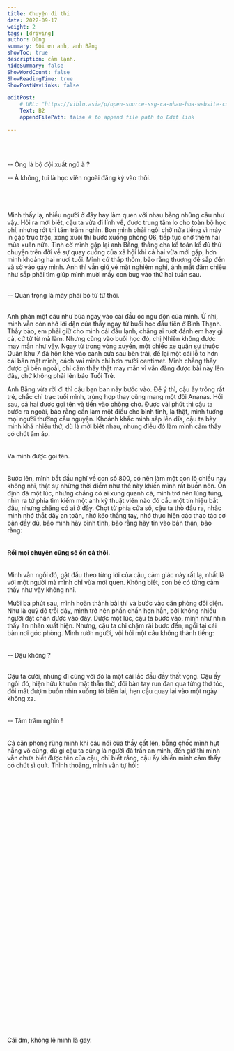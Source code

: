 ```yaml
---
title: Chuyện đi thi
date: 2022-09-17
weight: 2
tags: [driving]
author: Dũng
summary: Đội ơn anh, anh Bằng
showToc: true
description: cảm lạnh.
hideSummary: false
ShowWordCount: false
ShowReadingTime: true
ShowPostNavLinks: false

editPost:
    # URL: "https://viblo.asia/p/open-source-ssg-ca-nhan-hoa-website-cung-static-site-generator-7ymJXxkEJkq"
    Text: B2
    appendFilePath: false # to append file path to Edit link

---
```


\
​

-- Ông là bộ đội xuất ngũ à ?

-- À không, tui là học viên ngoài đăng ký vào thôi.
​\
​\
\
\
\
Mình thấy lạ, nhiều người ở đây hay làm quen với nhau bằng những câu như vậy. Hỏi ra mới biết, cậu ta vừa đi lính về, được trung tâm lo cho toàn bộ học phí, nhưng rớt thì tám trăm nghìn. Bọn mình phải ngồi chờ nửa tiếng vì máy in gặp trục trặc, xong xuôi thì bước xuống phòng 06, tiếp tục chờ thêm hai mùa xuân nữa. Tình cờ mình gặp lại anh Bằng, thằng cha kế toán kể đủ thứ chuyện trên đời về sự quay cuồng của xã hội khi cả hai vừa mới gặp, hơn mình khoảng hai mươi tuổi. Mình cứ thấp thỏm, bảo rằng thượng đế sắp đến và sờ vào gáy mình. Anh thì vẫn giữ vẻ mặt nghiêm nghị, ánh mắt đăm chiêu như sắp phải tìm giúp mình mười mấy con bug vào thứ hai tuần sau.

\
​
-- Quan trọng là mày phải bò từ từ thôi.
​\
​

Anh phán một câu như bủa ngay vào cái đầu óc ngu độn của mình. Ừ nhỉ, mình vẫn còn nhớ lời dặn của thầy ngay từ buổi học đầu tiên ở Bình Thạnh. Thầy bảo, em phải giữ cho mình cái đầu lạnh, chẳng ai rượt đánh em hay gì cả, cứ từ từ mà làm. Nhưng cũng vào buổi học đó, chị Nhiên không được may mắn như vậy. Ngay từ trong vòng xuyến, một chiếc xe quân sự thuộc Quân khu 7 đã hôn khẽ vào cánh cửa sau bên trái, để lại một cái lỗ to hơn cái bản mặt mình, cách vai mình chỉ hơn mười centimet. Mình chẳng thấy được gì bên ngoài, chỉ cảm thấy thật may mắn vì vẫn đăng được bài này lên đây, chứ không phải lên báo Tuổi Trẻ.


Anh Bằng vừa rời đi thì cậu bạn ban nãy bước vào. Để ý thì, cậu ấy trông rất trẻ, chắc chỉ trạc tuổi mình, trùng hợp thay cũng mang một đôi Ananas. Hồi sau, cả hai được gọi tên và tiến vào phòng chờ. Được vài phút thì cậu ta bước ra ngoài, bảo rằng cần làm một điếu cho bình tĩnh, lạ thật, mình tưởng mọi người thường cầu nguyện. Khoảnh khắc mình sắp lên dĩa, cậu ta bày mình khá nhiều thứ, dù là mới biết nhau, nhưng điều đó làm mình cảm thấy có chút ấm áp.
\
\
\
Và mình được gọi tên.
\
\
\
Bước lên, mình bắt đầu nghĩ về con số 800, có nên làm một con lô chiều nay không nhỉ, thật sự những thời điểm như thế này khiến mình rất buồn nôn. Ổn định đã một lúc, nhưng chẳng có ai xung quanh cả, mình trở nên lúng túng, nhìn ra tứ phía tìm kiếm một anh kỹ thuật viên nào đó cầu một tín hiệu bắt đầu, nhưng chẳng có ai ở đấy. Chợt từ phía cửa sổ, cậu ta thò đầu ra, nhắc mình nhớ thắt dây an toàn, nhớ kéo thắng tay, nhớ thực hiện các thao tác cơ bản đầy đủ, bảo mình hãy bình tĩnh, bảo rằng hãy tin vào bản thân, bảo rằng:
\
\
\
​
**Rồi mọi chuyện cũng sẽ ổn cả thôi.**
\
\
\
​
Mình vẫn ngồi đó, gật đầu theo từng lời của cậu, cảm giác này rất lạ, nhất là với một người mà mình chỉ vừa mới quen. Không biết, con bé có từng cảm thấy như vậy không nhỉ.

Mười ba phút sau, mình hoàn thành bài thi và bước vào căn phòng đối diện. Như là quỷ đỏ trỗi dậy, mình trở nên phấn chấn hơn hẳn, bởi không nhiều người đặt chân được vào đây. Được một lúc, cậu ta bước vào, mình như nhìn thấy ân nhân xuất hiện. Nhưng, cậu ta chỉ chậm rãi bước đến, ngồi tại cái bàn nơi góc phòng. Mình rướn người, vội hỏi một câu không thành tiếng:
\
\
\
​
​
-- Đậu không ?

​ \
​
Cậu ta cười, nhưng đi cùng với đó là một cái lắc đầu đầy thất vọng. Cậu ấy ngồi đó, hiện hữu khuôn mặt thẫn thờ, đôi bàn tay run đan qua từng thớ tóc, đôi mắt đượm buồn nhìn xuống tờ biên lai, hẹn cậu quay lại vào một ngày không xa. 
\
\
\
​
​
-- Tám trăm nghìn !
\
\
​   
Cả căn phòng rùng mình khi câu nói của  thầy cất lên, bỗng chốc mình hụt hẫng vô cùng, dù gì cậu ta cũng là người đã trấn an mình, đến giờ thì mình vẫn chưa biết được tên của cậu, chỉ biết rằng, cậu ấy khiến mình cảm thấy có chút sì quít. Thỉnh thoảng, mình vẫn tự hỏi:
\
\
\
\
\
\
\
\
\
\
\
\
\
\
\
\
\
\
\
\
\
\
\
\
\
\
\
\
\
\
\
\
\
\
\
\
\
Cái đm, không lẽ mình là gay.
